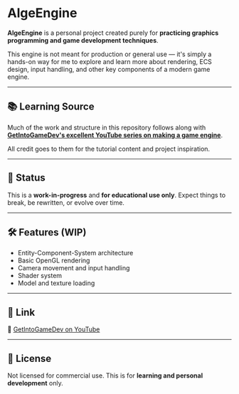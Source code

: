 ﻿# AlgeEngine

**AlgeEngine** is a personal project created purely for **practicing graphics programming and game development techniques**.

This engine is not meant for production or general use — it's simply a hands-on way for me to explore and learn more about rendering, ECS design, input handling, and other key components of a modern game engine.

---

## 📚 Learning Source

Much of the work and structure in this repository follows along with [**GetIntoGameDev's excellent YouTube series on making a game engine**](https://www.youtube.com/playlist?list=PLn3eTxaOtL2PHxN8EHf-ktAcN-sGETKfw).

All credit goes to them for the tutorial content and project inspiration.

---

## 🚧 Status

This is a **work-in-progress** and **for educational use only**. Expect things to break, be rewritten, or evolve over time.

---

## 🛠️ Features (WIP)

- Entity-Component-System architecture
- Basic OpenGL rendering
- Camera movement and input handling
- Shader system
- Model and texture loading

---

## 🔗 Link

🎥 [GetIntoGameDev on YouTube](https://www.youtube.com/playlist?list=PLn3eTxaOtL2PHxN8EHf-ktAcN-sGETKfw)

---

## 📝 License

Not licensed for commercial use. This is for **learning and personal development** only.
